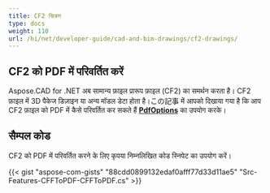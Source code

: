 ```yaml
---
title: CF2 चित्रण
type: docs
weight: 110
url: /hi/net/developer-guide/cad-and-bim-drawings/cf2-drawings/
---
```


## **CF2 को PDF में परिवर्तित करें**

Aspose.CAD for .NET अब सामान्य फ़ाइल प्रारूप फ़ाइल (CF2) का समर्थन करता है। CF2 फ़ाइल में 3D पैकेज डिज़ाइन या अन्य मॉडल डेटा होता है।この記事 में आपको दिखाया गया है कि आप CF2 फ़ाइल को PDF में कैसे परिवर्तित कर सकते हैं [**PdfOptions**](https://reference.aspose.com/cad/net/aspose.cad.imageoptions/pdfoptions) का उपयोग करके।

## सैम्पल कोड

CF2 को PDF में परिवर्तित करने के लिए कृपया निम्नलिखित कोड स्निपेट का उपयोग करें।

{{< gist "aspose-com-gists" "88cdd0899132edaf0afff77d33d11ae5" "Src-Features-CFFToPDF-CFFToPDF.cs" >}}
